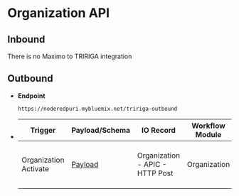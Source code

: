 # Organization API


## Inbound

There is no Maximo to TRIRIGA integration

## Outbound

- **Endpoint**
  ```
  https://noderedpuri.mybluemix.net/tririga-outbound
  ```
  
- Trigger | Payload/Schema |IO Record | Workflow Module | Workflow Name 
  ---|---|---|---|---
  Organization Activate | [Payload](/docs/Payload_OUT_Organization.json) | Organization - APIC - HTTP Post | Organization | Organization - triFinalApprovalHidden - APIC Send Outbound using Integration Object 
  
